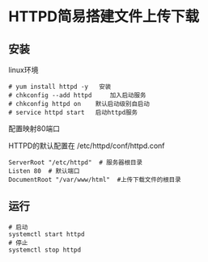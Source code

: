 # HTTPD简易搭建文件上传下载

## 安装

linux环境

``` shell
# yum install httpd -y   安装    
# chkconfig --add httpd     加入启动服务    
# chkconfig httpd on	默认启动级别自启动    
# service httpd start	启动httpd服务
```

配置映射80端口

HTTPD的默认配置在 /etc/httpd/conf/httpd.conf

``` shell
ServerRoot "/etc/httpd"  # 服务器根目录
Listen 80  # 默认端口
DocumentRoot "/var/www/html"  #上传下载文件的根目录
```



## 运行

``` shell
# 启动
systemctl start httpd
# 停止
systemctl stop httpd
```

